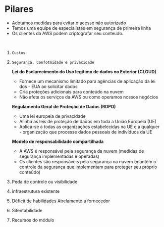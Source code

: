 # Pilares

-    Adotamos medidas para evitar o acesso não autorizado 
-    Temos uma equipe de especialistas em segurança de primeira linha
-    Os clientes da AWS podem criptografar seu conteudo.

<br>

1. `Custos`


2. `Segurança, Confotmidade e privacidade`
    
    **Lei do Esclarecimento do Uso legitimo de dados no Exterior (CLOUD)** 
    -   Fornece um mecanismo limitado para agências de aplicação da lei dos -   EUA ao solicitar dados
    -   Cria proteções adicionais para conteúdo na nuvem
    -   Não afeta os serviços da AWS ou como operamos nossos negócios

    **Regulamento Geral de Proteção de Dados (RDPD)**
    -   Uma lei europeia de privacidade
    -   Alinha as leis de proteção de dados em toda a União Europeia (UE)
    -   Aplica-se a todas as organizações estabelecidas na UE e a qualquer -    organização que processe dados pessoais de indivíduos da UE

    **Modelo de responsabilidade compartilhada**
    - A AWS é responsável pela segurança da nuvem (medidas de segurança implementadas e operadas)
    - Os clientes são responsáveis pela segurança na nuvem (mantêm o controle da segurança que implementam para proteger seu próprio conteúdo)
3. Peda de controle ou visibilidade
4. infraestrutura existente
5. Déficit de habilidades Atrelamento a fornecedor
6. Sitentabilidade
7. Recursos do módulo 